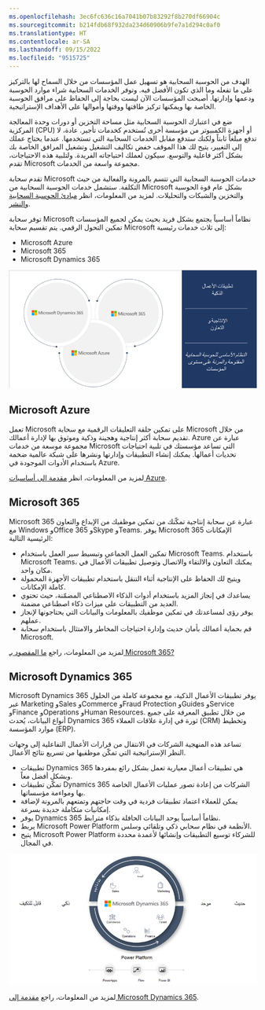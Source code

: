 ```yaml
---
ms.openlocfilehash: 3ec6fc636c16a7041b07b83292f8b270df66904c
ms.sourcegitcommit: b214fdb68f932da234d60906b9fe7a1d294c0af0
ms.translationtype: HT
ms.contentlocale: ar-SA
ms.lasthandoff: 09/15/2022
ms.locfileid: "9515725"
---
```

الهدف من الحوسبة السحابية هو تسهيل عمل المؤسسات من خلال السماح لها بالتركيز على ما تفعله وما الذي تكون الأفضل فيه. وتوفر الخدمات السحابية شراء موارد الحوسبة ودعمها وإدارتها. أصبحت المؤسسات الآن ليست بحاجة إلى الحفاظ على مرافق الحوسبة الخاصة بها ويمكنها تركيز طاقتها ووقتها وأموالها على الأهداف الإستراتيجية.

ضع في اعتبارك الحوسبة السحابية مثل مساحة التخزين أو دورات وحدة المعالجة المركزية (CPU) أو أجهزة الكمبيوتر من مؤسسة أخرى تُستخدم كخدمات تأجير. عادة، لا تدفع مبلغاً ثابتاً ولكنك ستدفع مقابل الخدمات السحابية التي تستخدمها. عندما يحتاج عملك إلى التغيير، يتيح لك هذا الموقف خفض تكاليف التشغيل وتشغيل المرافق الخاصة بك بشكل أكثر فاعلية والتوسع. سيكون لعملك احتياجاته الفريدة. ولتلبية هذه الاحتياجات، تقدم Microsoft مجموعة واسعة من الخدمات. 

تقدم سحابة Microsoft خدمات الحوسبة السحابية التي تتسم بالمرونة والفعالية من حيث التكلفة. ستشمل خدمات الحوسبة السحابية من Microsoft بشكل عام قوة الحوسبة والتخزين والشبكات والتحليلات. لمزيد من المعلومات، انظر [مبادئ الحوسبة السحابية والنشر](/training/modules/principles-cloud-computing-dynamics-365-deployment/?azure-portal=true).

توفر سحابة Microsoft نظاماً أساسياً يجتمع بشكل فريد بحيث يمكن لجميع المؤسسات تمكين التحول الرقمي. يتم تقسيم سحابة Microsoft إلى ثلاث خدمات رئيسية:

- Microsoft Azure 
- Microsoft 365
- Microsoft Dynamics 365


[ ![صورة بها ثلاث دوائر لكل سحابة وMicrosoft 365 وMicrosoft Dynamics 365 وMicrosoft Azure.](../media/microsoft-cloud-c.png) ](../media/microsoft-cloud-c.png#lightbox)


## <a name="microsoft-azure"></a>Microsoft Azure
تعمل Microsoft على تمكين حلقة التعليقات الرقمية مع سحابة Microsoft من خلال تقديم سحابة أكثر إنتاجية وهجينة وذكية وموثوق بها لإدارة أعمالك. Azure عبارة عن مجموعة موسعة من خدمات Microsoft التي تساعد مؤسستك في تلبية احتياجات تحديات أعمالها. يمكنك إنشاء التطبيقات وإدارتها ونشرها على شبكة عالمية ضخمة باستخدام الأدوات الموجودة في Azure. 

لمزيد من المعلومات، انظر [مقدمة إلى أساسيات Azure](/training/modules/intro-to-azure-fundamentals/?azure-portal=true). 

## <a name="microsoft-365"></a>Microsoft 365

Microsoft 365 عبارة عن سحابة إنتاجية تمكّنك من تمكين موظفيك من الإبداع والتعاون مع Windows وOffice 365 وSkype وTeams. يوفر Microsoft 365 الإمكانات الرئيسية التالية:

- تمكين العمل الجماعي وتبسيط سير العمل باستخدام Microsoft Teams. باستخدام Microsoft Teams، يمكنك التعاون والالتقاء والاتصال وتوصيل تطبيقات الأعمال في مكان واحد. 
- ويتيح لك الحفاظ على الإنتاجية أثناء التنقل باستخدام تطبيقات الأجهزة المحمولة كاملة الإمكانات. 
- يساعدك في إنجاز المزيد باستخدام أدوات الذكاء الاصطناعي المضمّنة، حيث تحتوي العديد من التطبيقات على ميزات ذكاء اصطناعي مضمنة. 
- يوفر رؤى لمساعدتك في تمكين موظفيك بالمعلومات والبيانات التي يحتاجونها لإنجاز عملهم. 
- قم بحماية أعمالك بأمان حديث وإدارة احتياجات المخاطر والامتثال باستخدام سحابة Microsoft. 

لمزيد من المعلومات، راجع [ما المقصود بـ Microsoft 365?](/training/modules/what-is-m365/?azure-portal=true) 

## <a name="microsoft-dynamics-365"></a>Microsoft Dynamics 365
Microsoft Dynamics 365 يوفر تطبيقات الأعمال الذكية، مع مجموعة كاملة من الحلول عبر Marketing وSales وCommerce وFraud Protection وGuides وService وFinance وOperations وHuman Resources. من خلال تطبيق المعرفة على جميع أنواع البيانات، يُحدث Dynamics 365 ثورة في إدارة علاقات العملاء (CRM) وتخطيط موارد المؤسسة (ERP). 

تساعد هذه المنهجية الشركات في الانتقال من قرارات الأعمال التفاعلية إلى وجهات النظر الإستراتيجية التي تمكّن موظفيها من تسريع نتائج الأعمال.

- تطبيقات Dynamics 365 هي تطبيقات أعمال معيارية تعمل بشكل رائع بمفردها وبشكل أفضل معاً.
- تمكّن تطبيقات Dynamics 365 الشركات من إعادة تصور عمليات الأعمال الخاصة بها ومواءمة مؤسساتها.
- يمكن للعملاء اعتماد تطبيقات فردية في وقت حاجتهم وتمتعهم بالمرونة لإضافة إمكانيات متكاملة جديدة بسرعة.
- يوفر Dynamics 365 نظاماً أساسياً يوحد البيانات الحافلة بذكاء مترابط.
- يربط Microsoft Power Platform الأنظمة في نظام سحابي ذكي وتلقائي وسلس.
- يتيح Microsoft Power Platform للشركاء توسيع التطبيقات وإنشائها لأعمدة محددة في المجال.

[ ![صورة مع تطبيقات الأعمال لـ Microsoft Dynamics 365 وكيف تتفاعل مع Microsoft Power Platform.](../media/dynamics-365-c.png) ](../media/dynamics-365-c.png#lightbox)
 
لمزيد من المعلومات، راجع [مقدمة إلى Microsoft Dynamics 365](/training/modules/introduction-dynamics-365/?azure-portal=true).
